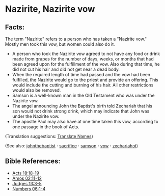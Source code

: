 # Nazirite, Nazirite vow #

## Facts: ##

The term "Nazirite" refers to a person who has taken a "Nazirite vow." Mostly men took this vow, but women could also do it.

* A person who took the Nazirite vow agreed to not have any food or drink made from grapes for the number of days, weeks, or months that had been agreed upon for the fulfillment of the vow. Also during that time, he did not cut his hair and did not get near a dead body.
* When the required length of time had passed and the vow had been fulfilled, the Nazirite would go to the priest and provide an offering. This would include the cutting and burning of his hair. All other restrictions would also be removed.
* Samson is a well-known man in the Old Testament who was under the Nazirite vow.
* The angel announcing John the Baptist's birth told Zechariah that his son would not drink strong drink, which may indicate that John was under the Nazirite vow.
* The apostle Paul may also have at one time taken this vow, according to one passage in the book of Acts.

(Translation suggestions: [Translate Names](https://git.door43.org/Door43/en-ta-translate-vol1/src/master/content/translate_names.md))

(See also: [johnthebaptist](../other/johnthebaptist.md) **·** [sacrifice](../other/sacrifice.md) **·** [samson](../other/samson.md) **·** [vow](../kt/vow.md) **·** [zechariahot](../other/zechariahot.md))

## Bible References: ##

* [Acts 18:18-19](https://door43.org/en/bible/notes/act/18/18)
* [Amos 02:11-12](https://door43.org/en/bible/notes/amo/02/11)
* [Judges 13:3-5](https://door43.org/en/bible/notes/jdg/13/03)
* [Numbers 06:1-4](https://door43.org/en/bible/notes/num/06/01)

